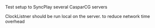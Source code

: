 Test setup to SyncPlay several CasparCG servers

ClockListner should be run local on the server.
to reduce network time overhead


